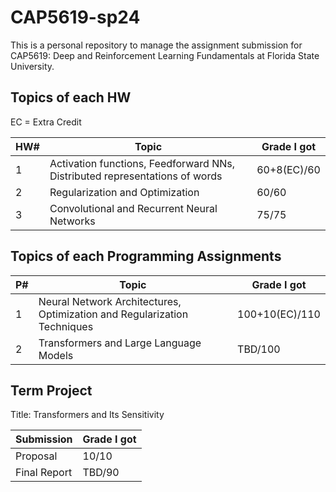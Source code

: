 # CAP5619-sp24

This is a personal repository to manage the assignment submission for CAP5619: Deep and Reinforcement Learning Fundamentals at Florida State University.

## Topics of each HW
EC = Extra Credit

|HW#|Topic|Grade I got|
|----|----|----|
|1|Activation functions, Feedforward NNs, Distributed representations of words|60+8(EC)/60|
|2|Regularization and Optimization|60/60|
|3|Convolutional and Recurrent Neural Networks|75/75|


## Topics of each Programming Assignments

|P#|Topic|Grade I got|
|----|----|----|
|1|Neural Network Architectures, Optimization and Regularization Techniques|100+10(EC)/110|
|2|Transformers and Large Language Models|TBD/100|

## Term Project

Title: Transformers and Its Sensitivity

|Submission|Grade I got|
|----|----|
|Proposal|10/10|
|Final Report|TBD/90|
